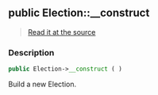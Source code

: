 ## public Election::__construct

> [Read it at the source](https://github.com/julien-boudry/Condorcet/blob/master/src/Election.php#L134)

### Description    

```php
public Election->__construct ( )
```

Build a new Election.
    